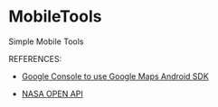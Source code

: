# MobileTools
Simple Mobile Tools


REFERENCES:

- [Google Console to use Google Maps Android SDK](https://console.cloud.google.com/apis/credentials)

- [NASA OPEN API](https://api.nasa.gov/)
